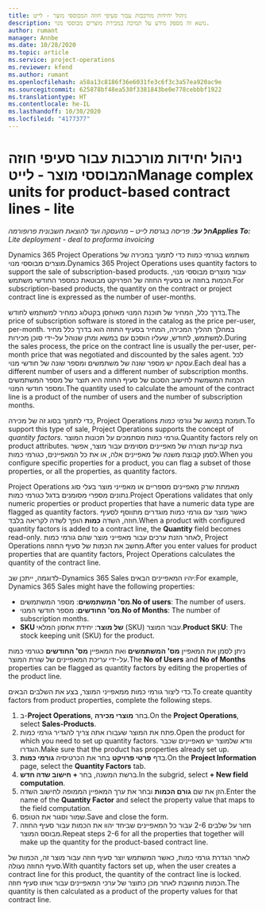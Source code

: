 ```yaml
---
title: ניהול יחידות מורכבות עבור סעיפי חוזה המבוססי מוצר - לייט
description: נושא זה מספק מידע על תמיכה במכירת מוצרים מבוססי מנוי.
author: rumant
manager: Annbe
ms.date: 10/28/2020
ms.topic: article
ms.service: project-operations
ms.reviewer: kfend
ms.author: rumant
ms.openlocfilehash: a58a13c8186f36e6031fe3c6f3c3a57ea920ac9e
ms.sourcegitcommit: 625878bf48ea530f3381843be0e778cebbbf1922
ms.translationtype: HT
ms.contentlocale: he-IL
ms.lasthandoff: 10/30/2020
ms.locfileid: "4177377"
---
```

# <a name="manage-complex-units-for-product-based-contract-lines---lite"></a><span data-ttu-id="b2e40-103">ניהול יחידות מורכבות עבור סעיפי חוזה המבוססי מוצר - לייט</span><span class="sxs-lookup"><span data-stu-id="b2e40-103">Manage complex units for product-based contract lines - lite</span></span>

<span data-ttu-id="b2e40-104">_**חל על**: פריסה בגרסת לייט – מהעסקה ועד להוצאת חשבונית פרופורמה_</span><span class="sxs-lookup"><span data-stu-id="b2e40-104">_**Applies To:** Lite deployment - deal to proforma invoicing_</span></span>

<span data-ttu-id="b2e40-105">Dynamics 365 Project Operations משתמש בגורמי כמות כדי לתמוך במכירה של מוצרים מבוססי מנוי.</span><span class="sxs-lookup"><span data-stu-id="b2e40-105">Dynamics 365 Project Operations uses quantity factors to support the sale of subscription-based products.</span></span> <span data-ttu-id="b2e40-106">עבור מוצרים מבוססי מנוי, הכמות בחוזה או בסעיף החוזה של הפרויקט מבוטאת כמספר החודשי משתמש.</span><span class="sxs-lookup"><span data-stu-id="b2e40-106">For subscription-based products, the quantity on the contract or project contract line is expressed as the number of user-months.</span></span>

<span data-ttu-id="b2e40-107">בדרך כלל, המחיר של תוכנת המנוי מאוחסן בקטלוג כמחיר למשתמש לחודש.</span><span class="sxs-lookup"><span data-stu-id="b2e40-107">The price of subscription software is stored in the catalog as the price per-user, per-month.</span></span> <span data-ttu-id="b2e40-108">במהלך תהליך המכירה, המחיר בסעיף החוזה הוא בדרך כלל מחיר למשתמש, לחודש, שעליו הוסכם עם במשא ומתן שנוהל על-ידי סוכן מכירות.</span><span class="sxs-lookup"><span data-stu-id="b2e40-108">During the sales process, the price on the contract line is usually the per-user, per-month price that was negotiated and discounted by the sales agent.</span></span> <span data-ttu-id="b2e40-109">לכל עסקה יש מספר שונה של משתמשים ומספר שונה של חודשי מנוי.</span><span class="sxs-lookup"><span data-stu-id="b2e40-109">Each deal has a different number of users and a different number of subscription months.</span></span> <span data-ttu-id="b2e40-110">הכמות המשמשת לחישוב הסכום של סעיף החוזה היא תוצר של מספר המשתמשים ומספר חודשי המנוי.</span><span class="sxs-lookup"><span data-stu-id="b2e40-110">The quantity used to calculate the amount of the contract line is a product of the number of users and the number of subscription months.</span></span>

<span data-ttu-id="b2e40-111">כדי לתמוך בסוג זה של מכירה, Project Operations תומכת במושג של *גורמי כמות*.</span><span class="sxs-lookup"><span data-stu-id="b2e40-111">To support this type of sale, Project Operations supports the concept of *quantity factors*.</span></span> <span data-ttu-id="b2e40-112">גורמי כמות מסתמכים על תכונות המוצר.</span><span class="sxs-lookup"><span data-stu-id="b2e40-112">Quantity factors rely on product attributes.</span></span> <span data-ttu-id="b2e40-113">בעת קביעת תצורה של מאפיינים מסוימים עבור מוצר, אפשר לסמן קבוצת משנה של מאפיינים אלה, או את כל המאפיינים, כגורמי כמות.</span><span class="sxs-lookup"><span data-stu-id="b2e40-113">When you configure specific properties for a product, you can flag a subset of those properties, or all the properties, as quantity factors.</span></span>

<span data-ttu-id="b2e40-114">Project Operations מאמתת שרק מאפיינים מספריים או מאפייני מוצר בעלי סוג נתונים מספרי מסומנים בדגל כגורמי כמות.</span><span class="sxs-lookup"><span data-stu-id="b2e40-114">Project Operations validates that only numeric properties or product properties that have a numeric data type are flagged as quantity factors.</span></span> <span data-ttu-id="b2e40-115">כאשר מוצר עם גורמי כמות מוגדרים מתווסף לסעיף חוזה, השדה **כמות** הופך לשדה לקריאה בלבד.</span><span class="sxs-lookup"><span data-stu-id="b2e40-115">When a product with configured quantity factors is added to a contract line, the **Quantity** field  becomes read-only.</span></span> <span data-ttu-id="b2e40-116">לאחר הזנת ערכים עבור מאפייני מוצר שהם גורמי כמות, Project Operations מחשב את הכמות של סעיף החוזה.</span><span class="sxs-lookup"><span data-stu-id="b2e40-116">After you enter values for product properties that are quantity factors, Project Operations calculates the quantity of the contract line.</span></span>

<span data-ttu-id="b2e40-117">לדוגמה, ייתכן שב-Dynamics 365 Sales יהיו המאפיינים הבאים:</span><span class="sxs-lookup"><span data-stu-id="b2e40-117">For example, Dynamics 365 Sales might have the following properties:</span></span>

- <span data-ttu-id="b2e40-118">**מס' המשתמשים**: מספר המשתמשים.</span><span class="sxs-lookup"><span data-stu-id="b2e40-118">**No of users**: The number of users.</span></span>
- <span data-ttu-id="b2e40-119">**מס' החודשים**: מספר חודשי המנוי.</span><span class="sxs-lookup"><span data-stu-id="b2e40-119">**No of Months**: The number of subscription months.</span></span>
- <span data-ttu-id="b2e40-120">**SKU של מוצר**: יחידת אחסון המלאי (SKU) עבור המוצר.</span><span class="sxs-lookup"><span data-stu-id="b2e40-120">**Product SKU**: The stock keeping unit (SKU) for the product.</span></span>

<span data-ttu-id="b2e40-121">ניתן לסמן את המאפיין **מס' המשתמשים** ואת המאפיין **מס' החודשים** כגורמי כמות על-ידי עריכת המאפיינים של שורת המוצר.</span><span class="sxs-lookup"><span data-stu-id="b2e40-121">The **No of Users** and **No of Months** properties can be flagged as quantity factors by editing the properties of the product line.</span></span>

<span data-ttu-id="b2e40-122">כדי ליצור גורמי כמות ממאפייני המוצר, בצע את השלבים הבאים.</span><span class="sxs-lookup"><span data-stu-id="b2e40-122">To create quantity factors from product properties, complete the following steps.</span></span>

1. <span data-ttu-id="b2e40-123">ב-**Project Operations**, בחר **מוצרי מכירה**.</span><span class="sxs-lookup"><span data-stu-id="b2e40-123">On the **Project Operations**, select **Sales-Products**.</span></span>
2. <span data-ttu-id="b2e40-124">פתח את המוצר שעבורו אתה צריך להגדיר גורמי כמות.</span><span class="sxs-lookup"><span data-stu-id="b2e40-124">Open the product for which you need to set up quantity factors.</span></span> <span data-ttu-id="b2e40-125">וודא שלמוצר יש מאפיינים שכבר הוגדרו.</span><span class="sxs-lookup"><span data-stu-id="b2e40-125">Make sure that the product has properties already set up.</span></span>
3. <span data-ttu-id="b2e40-126">בדף **פרטי פרויקט** בחר את הכרטיסיה **גורמי כמות**.</span><span class="sxs-lookup"><span data-stu-id="b2e40-126">On the **Project Information** page, select the **Quantity Factors** tab.</span></span>
4. <span data-ttu-id="b2e40-127">ברשת המשנה, בחר **+ חישוב שדה חדש‬**.</span><span class="sxs-lookup"><span data-stu-id="b2e40-127">In the subgrid, select **+ New field computation**.</span></span>
5. <span data-ttu-id="b2e40-128">הזן את שם **גורם הכמות** ובחר את ערך המאפיין הממופה לחישוב השדה.</span><span class="sxs-lookup"><span data-stu-id="b2e40-128">Enter the name of the **Quantity Factor** and select the property value that maps to the field computation.</span></span>
6. <span data-ttu-id="b2e40-129">שמור וסגור את הטופס.</span><span class="sxs-lookup"><span data-stu-id="b2e40-129">Save and close the form.</span></span>
7. <span data-ttu-id="b2e40-130">חזור על שלבים 2-6 עבור כל המאפיינים שביחד יהוו את הכמות עבור סעיף החוזה מבוסס המוצר.</span><span class="sxs-lookup"><span data-stu-id="b2e40-130">Repeat steps 2-6 for all the properties that together will make up the quantity for the product-based contract line.</span></span>

<span data-ttu-id="b2e40-131">לאחר הגדרת גורמי כמות, כאשר המשתמש יוצר סעיף חוזה עבור מוצר זה, הכמות של סעיף החוזה נעולה.</span><span class="sxs-lookup"><span data-stu-id="b2e40-131">With quantity factors set up, when the user creates a contract line for this product, the quantity of the contract line is locked.</span></span> <span data-ttu-id="b2e40-132">הכמות מחושבת לאחר מכן כתוצר של ערכי המאפיינים עבור אותו סעיף חוזה.</span><span class="sxs-lookup"><span data-stu-id="b2e40-132">The quantity is then calculated as a product of the property values for that contract line.</span></span>
